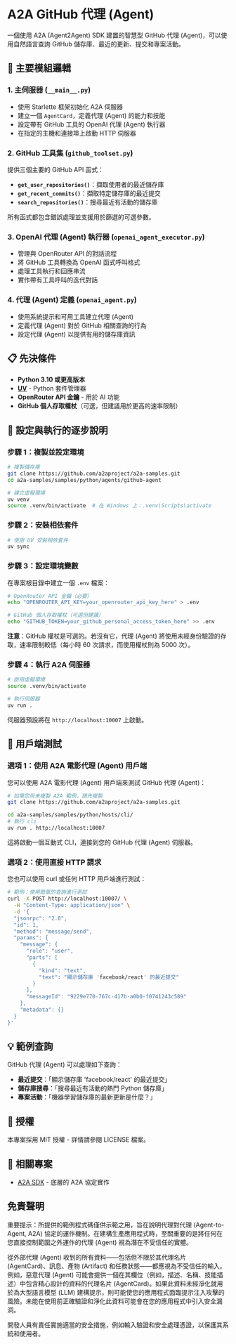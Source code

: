 # A2A GitHub 代理 (Agent)

一個使用 A2A (Agent2Agent) SDK 建置的智慧型 GitHub 代理 (Agent)，可以使用自然語言查詢 GitHub 儲存庫、最近的更新、提交和專案活動。

## 🔧 主要模組邏輯

### 1. 主伺服器 (`__main__.py`)
- 使用 Starlette 框架初始化 A2A 伺服器
- 建立一個 `AgentCard`，定義代理 (Agent) 的能力和技能
- 設定帶有 GitHub 工具的 OpenAI 代理 (Agent) 執行器
- 在指定的主機和連接埠上啟動 HTTP 伺服器

### 2. GitHub 工具集 (`github_toolset.py`)
提供三個主要的 GitHub API 函式：
- **`get_user_repositories()`**：擷取使用者的最近儲存庫
- **`get_recent_commits()`**：擷取特定儲存庫的最近提交
- **`search_repositories()`**：搜尋最近有活動的儲存庫

所有函式都包含錯誤處理並支援用於篩選的可選參數。

### 3. OpenAI 代理 (Agent) 執行器 (`openai_agent_executor.py`)
- 管理與 OpenRouter API 的對話流程
- 將 GitHub 工具轉換為 OpenAI 函式呼叫格式
- 處理工具執行和回應串流
- 實作帶有工具呼叫的迭代對話

### 4. 代理 (Agent) 定義 (`openai_agent.py`)
- 使用系統提示和可用工具建立代理 (Agent)
- 定義代理 (Agent) 對於 GitHub 相關查詢的行為
- 設定代理 (Agent) 以提供有用的儲存庫資訊

## 📋 先決條件

- **Python 3.10 或更高版本**
- **[UV](https://docs.astral.sh/uv/)** - Python 套件管理器
- **OpenRouter API 金鑰** - 用於 AI 功能
- **GitHub 個人存取權杖**（可選，但建議用於更高的速率限制）

## 🚀 設定與執行的逐步說明

### 步驟 1：複製並設定環境

```bash
# 複製儲存庫
git clone https://github.com/a2aproject/a2a-samples.git
cd a2a-samples/samples/python/agents/github-agent

# 建立虛擬環境
uv venv
source .venv/bin/activate  # 在 Windows 上：.venv\Scripts\activate
```

### 步驟 2：安裝相依套件

```bash
# 使用 UV 安裝相依套件
uv sync
```

### 步驟 3：設定環境變數

在專案根目錄中建立一個 `.env` 檔案：

```bash
# OpenRouter API 金鑰（必要）
echo "OPENROUTER_API_KEY=your_openrouter_api_key_here" > .env

# GitHub 個人存取權杖（可選但建議）
echo "GITHUB_TOKEN=your_github_personal_access_token_here" >> .env
```

**注意**：GitHub 權杖是可選的。若沒有它，代理 (Agent) 將使用未經身份驗證的存取，速率限制較低（每小時 60 次請求，而使用權杖則為 5000 次）。

### 步驟 4：執行 A2A 伺服器

```bash
# 啟用虛擬環境
source .venv/bin/activate

# 執行伺服器
uv run .
```

伺服器預設將在 `http://localhost:10007` 上啟動。


## 🧪 用戶端測試

### 選項 1：使用 A2A 電影代理 (Agent) 用戶端

您可以使用 A2A 電影代理 (Agent) 用戶端來測試 GitHub 代理 (Agent)：

```bash
# 如果您尚未複製 A2A 範例，請先複製
git clone https://github.com/a2aproject/a2a-samples.git

cd a2a-samples/samples/python/hosts/cli/
# 執行 cli
uv run . http://localhost:10007
```

這將啟動一個互動式 CLI，連接到您的 GitHub 代理 (Agent) 伺服器。

### 選項 2：使用直接 HTTP 請求

您也可以使用 curl 或任何 HTTP 用戶端進行測試：

```bash
# 範例：使用簡單的查詢進行測試
curl -X POST http://localhost:10007/ \
  -H "Content-Type: application/json" \
  -d '{
  "jsonrpc": "2.0",
  "id": 1,
  "method": "message/send",
  "params": {
    "message": {
      "role": "user",
      "parts": [
        {
          "kind": "text",
          "text": "顯示儲存庫 'facebook/react' 的最近提交"
        }
      ],
      "messageId": "9229e770-767c-417b-a0b0-f0741243c589"
    },
    "metadata": {}
  }
}'
```

## 💡 範例查詢

GitHub 代理 (Agent) 可以處理如下查詢：

- **最近提交**：「顯示儲存庫 'facebook/react' 的最近提交」
- **儲存庫搜尋**：「搜尋最近有活動的熱門 Python 儲存庫」
- **專案活動**：「機器學習儲存庫的最新更新是什麼？」


## 📄 授權

本專案採用 MIT 授權 - 詳情請參閱 LICENSE 檔案。

## 🔗 相關專案

- [A2A SDK](https://github.com/a2aproject/a2a-python) - 底層的 A2A 協定實作


## 免責聲明
重要提示：所提供的範例程式碼僅供示範之用，旨在說明代理對代理 (Agent-to-Agent, A2A) 協定的運作機制。在建構生產應用程式時，至關重要的是將任何在您直接控制範圍之外運作的代理 (Agent) 視為潛在不受信任的實體。

從外部代理 (Agent) 收到的所有資料——包括但不限於其代理名片 (AgentCard)、訊息、產物 (Artifact) 和任務狀態——都應視為不受信任的輸入。例如，惡意代理 (Agent) 可能會提供一個在其欄位（例如，描述、名稱、技能描述）中包含精心設計的資料的代理名片 (AgentCard)。如果此資料未經淨化就用於為大型語言模型 (LLM) 建構提示，則可能使您的應用程式面臨提示注入攻擊的風險。未能在使用前正確驗證和淨化此資料可能會在您的應用程式中引入安全漏洞。

開發人員有責任實施適當的安全措施，例如輸入驗證和安全處理憑證，以保護其系統和使用者。